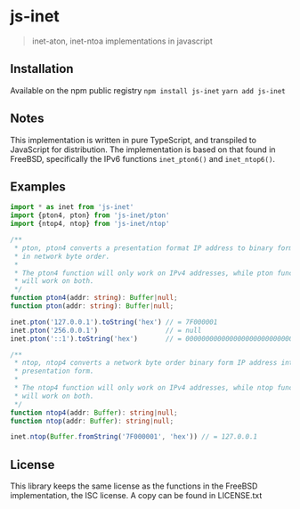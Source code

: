 # js-inet
> inet-aton, inet-ntoa implementations in javascript

## Installation
Available on the npm public registry
`npm install js-inet` `yarn add js-inet`

## Notes
This implementation is written in pure TypeScript, and transpiled to JavaScript
for distribution. The implementation is based on that found in FreeBSD, 
specifically the IPv6 functions `inet_pton6()` and `inet_ntop6()`.

## Examples
```typescript
import * as inet from 'js-inet'
import {pton4, pton} from 'js-inet/pton'
import {ntop4, ntop} from 'js-inet/ntop'

/**
 * pton, pton4 converts a presentation format IP address to binary form,
 * in network byte order.
 *
 * The pton4 function will only work on IPv4 addresses, while pton function
 * will work on both.
 */
function pton4(addr: string): Buffer|null;
function pton(addr: string): Buffer|null;

inet.pton('127.0.0.1').toString('hex') // = 7F000001
inet.pton('256.0.0.1')                 // = null
inet.pton('::1').toString('hex')       // = 00000000000000000000000000000001

/**
 * ntop, ntop4 converts a network byte order binary form IP address into
 * presentation form.
 *
 * The ntop4 function will only work on IPv4 addresses, while ntop function
 * will work on both.
 */
function ntop4(addr: Buffer): string|null;
function ntop(addr: Buffer): string|null;

inet.ntop(Buffer.fromString('7F000001', 'hex')) // = 127.0.0.1

```

## License
This library keeps the same license as the functions in the FreeBSD
implementation, the ISC license. A copy can be found in LICENSE.txt
